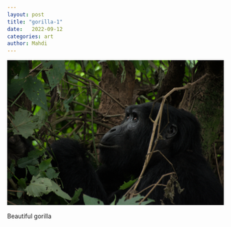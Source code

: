 ```yaml
---
layout: post
title: "gorilla-1"
date:   2022-09-12
categories: art
author: Mahdi
---
```


![gorilla-1](/img/arts/uganda/gorilla-1.jpg)

<span class='image-details'>
Beautiful gorilla
</span>
